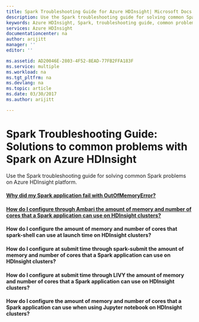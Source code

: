 ```yaml
---
title: Spark Troubleshooting Guide for Azure HDInsight| Microsoft Docs
description: Use the Spark troubleshooting guide for solving common Spark problems on Azure HDInsight platform.
keywords: Azure HDInsight, Spark, troubleshooting guide, common problems
services: Azure HDInsight
documentationcenter: na
author: arijitt
manager: ''
editor: ''

ms.assetid: AD20046E-2803-4F52-8EAD-77FB2FFA183F
ms.service: multiple
ms.workload: na
ms.tgt_pltfrm: na
ms.devlang: na
ms.topic: article
ms.date: 03/30/2017
ms.author: arijitt

---
```

# Spark Troubleshooting Guide: Solutions to common problems with Spark on Azure HDInsight
Use the Spark troubleshooting guide for solving common Spark problems on Azure HDInsight platform.

#### [Why did my Spark application fail with OutOfMemoryError?](spark-application-failure-with-outofmemoryerror.md)

#### [How do I configure through Ambari the amount of memory and number of cores that a Spark application can use on HDInsight clusters?](spark-application-configuration-through-ambari.md) 

#### How do I configure the amount of memory and number of cores that spark-shell can use at launch time on HDInsight clusters? 

#### How do I configure at submit time through spark-submit the amount of memory and number of cores that a Spark application can use on HDInsight clusters? 

#### How do I configure at submit time through LIVY the amount of memory and number of cores that a Spark application can use on HDInsight clusters? 

#### How do I configure the amount of memory and number of cores that a Spark application can use when using Jupyter notebook on HDInsight clusters? 
